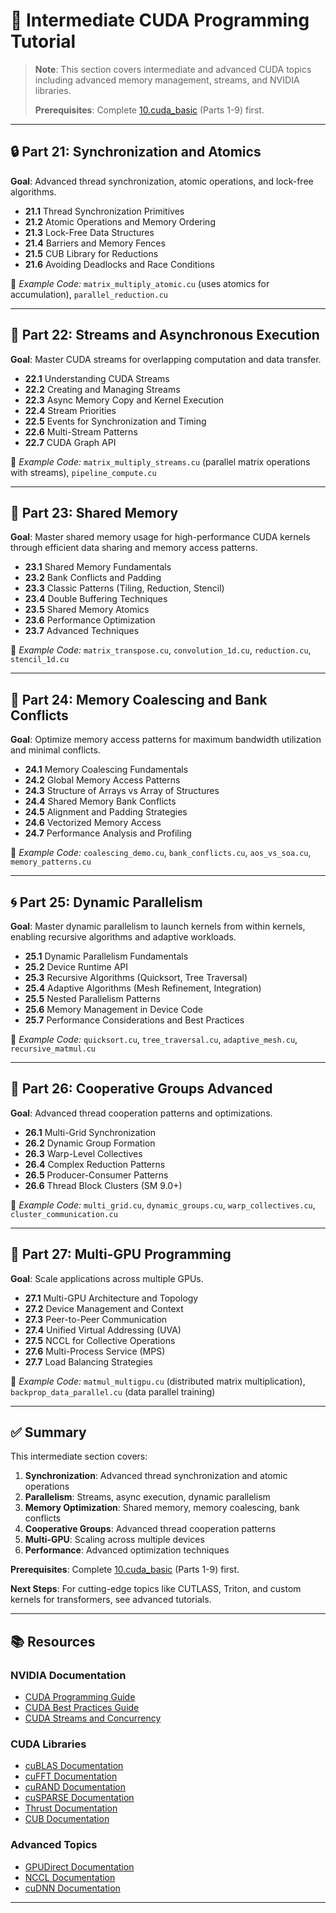 # 🚀 Intermediate CUDA Programming Tutorial

> **Note**: This section covers intermediate and advanced CUDA topics including advanced memory management, streams, and NVIDIA libraries.
>
> **Prerequisites**: Complete [10.cuda_basic](../10.cuda_basic/README.md) (Parts 1-9) first.

---

## 🔒 Part 21: Synchronization and Atomics

**Goal**: Advanced thread synchronization, atomic operations, and lock-free algorithms.

- **21.1** Thread Synchronization Primitives
- **21.2** Atomic Operations and Memory Ordering
- **21.3** Lock-Free Data Structures
- **21.4** Barriers and Memory Fences
- **21.5** CUB Library for Reductions
- **21.6** Avoiding Deadlocks and Race Conditions

📄 *Example Code:* `matrix_multiply_atomic.cu` (uses atomics for accumulation), `parallel_reduction.cu`

---

## 🧮 Part 22: Streams and Asynchronous Execution

**Goal**: Master CUDA streams for overlapping computation and data transfer.

- **22.1** Understanding CUDA Streams
- **22.2** Creating and Managing Streams
- **22.3** Async Memory Copy and Kernel Execution
- **22.4** Stream Priorities
- **22.5** Events for Synchronization and Timing
- **22.6** Multi-Stream Patterns
- **22.7** CUDA Graph API

📄 *Example Code:* `matrix_multiply_streams.cu` (parallel matrix operations with streams), `pipeline_compute.cu`

---

## 💾 Part 23: Shared Memory

**Goal**: Master shared memory usage for high-performance CUDA kernels through efficient data sharing and memory access patterns.

- **23.1** Shared Memory Fundamentals
- **23.2** Bank Conflicts and Padding
- **23.3** Classic Patterns (Tiling, Reduction, Stencil)
- **23.4** Double Buffering Techniques
- **23.5** Shared Memory Atomics
- **23.6** Performance Optimization
- **23.7** Advanced Techniques

📄 *Example Code:* `matrix_transpose.cu`, `convolution_1d.cu`, `reduction.cu`, `stencil_1d.cu`

---

## 🎯 Part 24: Memory Coalescing and Bank Conflicts

**Goal**: Optimize memory access patterns for maximum bandwidth utilization and minimal conflicts.

- **24.1** Memory Coalescing Fundamentals
- **24.2** Global Memory Access Patterns
- **24.3** Structure of Arrays vs Array of Structures
- **24.4** Shared Memory Bank Conflicts
- **24.5** Alignment and Padding Strategies
- **24.6** Vectorized Memory Access
- **24.7** Performance Analysis and Profiling

📄 *Example Code:* `coalescing_demo.cu`, `bank_conflicts.cu`, `aos_vs_soa.cu`, `memory_patterns.cu`

---

## 🌀 Part 25: Dynamic Parallelism

**Goal**: Master dynamic parallelism to launch kernels from within kernels, enabling recursive algorithms and adaptive workloads.

- **25.1** Dynamic Parallelism Fundamentals
- **25.2** Device Runtime API
- **25.3** Recursive Algorithms (Quicksort, Tree Traversal)
- **25.4** Adaptive Algorithms (Mesh Refinement, Integration)
- **25.5** Nested Parallelism Patterns
- **25.6** Memory Management in Device Code
- **25.7** Performance Considerations and Best Practices

📄 *Example Code:* `quicksort.cu`, `tree_traversal.cu`, `adaptive_mesh.cu`, `recursive_matmul.cu`

---

## 👥 Part 26: Cooperative Groups Advanced

**Goal**: Advanced thread cooperation patterns and optimizations.

- **26.1** Multi-Grid Synchronization
- **26.2** Dynamic Group Formation
- **26.3** Warp-Level Collectives
- **26.4** Complex Reduction Patterns
- **26.5** Producer-Consumer Patterns
- **26.6** Thread Block Clusters (SM 9.0+)

📄 *Example Code:* `multi_grid.cu`, `dynamic_groups.cu`, `warp_collectives.cu`, `cluster_communication.cu`

---

## 🔄 Part 27: Multi-GPU Programming

**Goal**: Scale applications across multiple GPUs.

- **27.1** Multi-GPU Architecture and Topology
- **27.2** Device Management and Context
- **27.3** Peer-to-Peer Communication
- **27.4** Unified Virtual Addressing (UVA)
- **27.5** NCCL for Collective Operations
- **27.6** Multi-Process Service (MPS)
- **27.7** Load Balancing Strategies

📄 *Example Code:* `matmul_multigpu.cu` (distributed matrix multiplication), `backprop_data_parallel.cu` (data parallel training)

---

## ✅ Summary

This intermediate section covers:

1. **Synchronization**: Advanced thread synchronization and atomic operations
2. **Parallelism**: Streams, async execution, dynamic parallelism
3. **Memory Optimization**: Shared memory, memory coalescing, bank conflicts
4. **Cooperative Groups**: Advanced thread cooperation patterns
5. **Multi-GPU**: Scaling across multiple devices
6. **Performance**: Advanced optimization techniques

**Prerequisites**: Complete [10.cuda_basic](../10.cuda_basic/README.md) (Parts 1-9) first.

**Next Steps**: For cutting-edge topics like CUTLASS, Triton, and custom kernels for transformers, see advanced tutorials.

---

## 📚 Resources

### NVIDIA Documentation
- [CUDA Programming Guide](https://docs.nvidia.com/cuda/cuda-c-programming-guide/)
- [CUDA Best Practices Guide](https://docs.nvidia.com/cuda/cuda-c-best-practices-guide/)
- [CUDA Streams and Concurrency](https://docs.nvidia.com/cuda/cuda-c-programming-guide/index.html#asynchronous-concurrent-execution)

### CUDA Libraries
- [cuBLAS Documentation](https://docs.nvidia.com/cuda/cublas/)
- [cuFFT Documentation](https://docs.nvidia.com/cuda/cufft/)
- [cuRAND Documentation](https://docs.nvidia.com/cuda/curand/)
- [cuSPARSE Documentation](https://docs.nvidia.com/cuda/cusparse/)
- [Thrust Documentation](https://docs.nvidia.com/cuda/thrust/)
- [CUB Documentation](https://nvlabs.github.io/cub/)

### Advanced Topics
- [GPUDirect Documentation](https://docs.nvidia.com/cuda/gpudirect-rdma/)
- [NCCL Documentation](https://docs.nvidia.com/deeplearning/nccl/)
- [cuDNN Documentation](https://docs.nvidia.com/cudnn/)

---